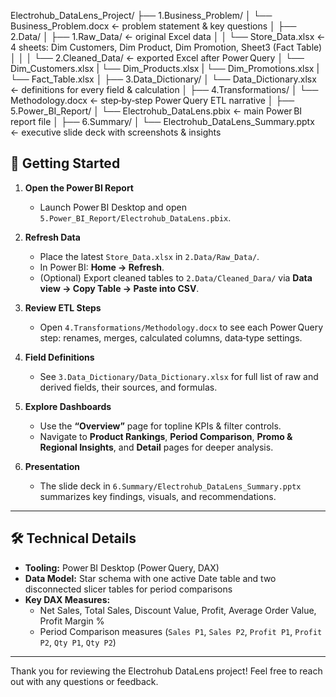 Electrohub_DataLens_Project/
├── 1.Business_Problem/
│ └── Business_Problem.docx ← problem statement & key questions
│
├── 2.Data/
│ ├── 1.Raw_Data/ ← original Excel data
│ │ └── Store_Data.xlsx ← 4 sheets: Dim Customers, Dim Product, Dim Promotion, Sheet3 (Fact Table)
│ │
│ └── 2.Cleaned_Data/ ← exported Excel after Power Query
│ └── Dim_Customers.xlsx
| └── Dim_Products.xlsx
| └── Dim_Promotions.xlsx
| └── Fact_Table.xlsx
│
├── 3.Data_Dictionary/
│ └── Data_Dictionary.xlsx ← definitions for every field & calculation
│
├── 4.Transformations/
│ └── Methodology.docx ← step‑by‑step Power Query ETL narrative
│
├── 5.Power_BI_Report/
│ └── Electrohub_DataLens.pbix ← main Power BI report file
│
├── 6.Summary/
│ └── Electrohub_DataLens_Summary.pptx ← executive slide deck with screenshots & insights

## 🚀 Getting Started

1. **Open the Power BI Report**  
   - Launch Power BI Desktop and open `5.Power_BI_Report/Electrohub_DataLens.pbix`.

2. **Refresh Data**  
   - Place the latest `Store_Data.xlsx` in `2.Data/Raw_Data/`.  
   - In Power BI: **Home → Refresh**.  
   - (Optional) Export cleaned tables to `2.Data/Cleaned_Dara/` via **Data view → Copy Table → Paste into CSV**.

3. **Review ETL Steps**  
   - Open `4.Transformations/Methodology.docx` to see each Power Query step: renames, merges, calculated columns, data‑type settings.

4. **Field Definitions**  
   - See `3.Data_Dictionary/Data_Dictionary.xlsx` for full list of raw and derived fields, their sources, and formulas.

5. **Explore Dashboards**  
   - Use the **“Overview”** page for topline KPIs & filter controls.  
   - Navigate to **Product Rankings**, **Period Comparison**, **Promo & Regional Insights**, and **Detail** pages for deeper analysis.

6. **Presentation**  
   - The slide deck in `6.Summary/Electrohub_DataLens_Summary.pptx` summarizes key findings, visuals, and recommendations.

---

## 🛠️ Technical Details

- **Tooling:** Power BI Desktop (Power Query, DAX)  
- **Data Model:** Star schema with one active Date table and two disconnected slicer tables for period comparisons  
- **Key DAX Measures:**  
  - Net Sales, Total Sales, Discount Value, Profit, Average Order Value, Profit Margin %  
  - Period Comparison measures (`Sales P1`, `Sales P2`, `Profit P1`, `Profit P2`, `Qty P1`, `Qty P2`)

---

Thank you for reviewing the Electrohub DataLens project! Feel free to reach out with any questions or feedback.

